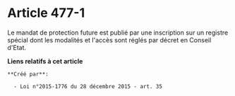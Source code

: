 # Article 477-1

Le mandat de protection future est publié par une inscription sur un registre spécial dont les modalités et l'accès sont
réglés par décret en Conseil d'Etat.

**Liens relatifs à cet article**

	**Créé par**:

	  - Loi n°2015-1776 du 28 décembre 2015 - art. 35
